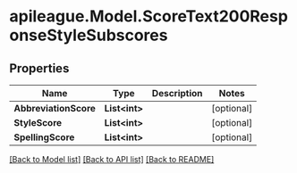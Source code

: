 # apileague.Model.ScoreText200ResponseStyleSubscores

## Properties

Name | Type | Description | Notes
------------ | ------------- | ------------- | -------------
**AbbreviationScore** | **List&lt;int&gt;** |  | [optional] 
**StyleScore** | **List&lt;int&gt;** |  | [optional] 
**SpellingScore** | **List&lt;int&gt;** |  | [optional] 

[[Back to Model list]](../README.md#documentation-for-models) [[Back to API list]](../README.md#documentation-for-api-endpoints) [[Back to README]](../README.md)

